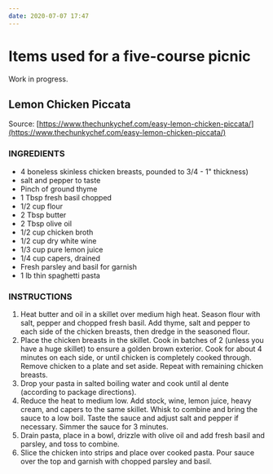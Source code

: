 ```yaml
---
date: 2020-07-07 17:47
---
```


# Items used for a five-course picnic

Work in progress.


## Lemon Chicken Piccata

Source: [https://www.thechunkychef.com/easy-lemon-chicken-piccata/](https://www.thechunkychef.com/easy-lemon-chicken-piccata/)


### INGREDIENTS

- 4 boneless skinless chicken breasts, pounded to 3/4 - 1" thickness)
- salt and pepper to taste
- Pinch of ground thyme
- 1 Tbsp fresh basil chopped
- 1/2 cup flour
- 2 Tbsp butter
- 2 Tbsp olive oil
- 1/2 cup chicken broth
- 1/2 cup dry white wine
- 1/3 cup pure lemon juice
- 1/4 cup capers, drained
- Fresh parsley and basil for garnish
- 1 lb thin spaghetti pasta


### INSTRUCTIONS

1. Heat butter and oil in a skillet over medium high heat. Season flour with salt, pepper and chopped fresh basil. Add thyme, salt and pepper to each side of the chicken breasts, then dredge in the seasoned flour.
2. Place the chicken breasts in the skillet. Cook in batches of 2 (unless you have a huge skillet) to ensure a golden brown exterior. Cook for about 4 minutes on each side, or until chicken is completely cooked through. Remove chicken to a plate and set aside. Repeat with remaining chicken breasts.
3. Drop your pasta in salted boiling water and cook until al dente (according to package directions).
4. Reduce the heat to medium low. Add stock, wine, lemon juice, heavy cream, and capers to the same skillet. Whisk to combine and bring the sauce to a low boil. Taste the sauce and adjust salt and pepper if necessary. Simmer the sauce for 3 minutes.
5. Drain pasta, place in a bowl, drizzle with olive oil and add fresh basil and parsley, and toss to combine.
6. Slice the chicken into strips and place over cooked pasta. Pour sauce over the top and garnish with chopped parsley and basil.
